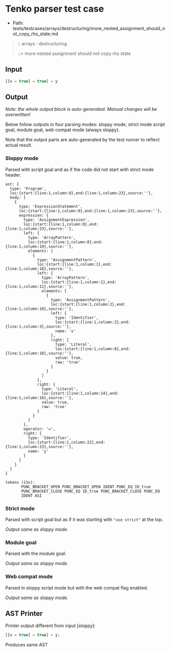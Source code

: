 # Tenko parser test case

- Path: tests/testcases/arrays/destructuring/more_nested_assignment_should_not_copy_rhs_state.md

> :: arrays : destructuring
>
> ::> more nested assignment should not copy rhs state

## Input

`````js
[[x = true] = true] = y
`````

## Output

_Note: the whole output block is auto-generated. Manual changes will be overwritten!_

Below follow outputs in four parsing modes: sloppy mode, strict mode script goal, module goal, web compat mode (always sloppy).

Note that the output parts are auto-generated by the test runner to reflect actual result.

### Sloppy mode

Parsed with script goal and as if the code did not start with strict mode header.

`````
ast: {
  type: 'Program',
  loc:{start:{line:1,column:0},end:{line:1,column:23},source:''},
  body: [
    {
      type: 'ExpressionStatement',
      loc:{start:{line:1,column:0},end:{line:1,column:23},source:''},
      expression: {
        type: 'AssignmentExpression',
        loc:{start:{line:1,column:0},end:{line:1,column:23},source:''},
        left: {
          type: 'ArrayPattern',
          loc:{start:{line:1,column:0},end:{line:1,column:19},source:''},
          elements: [
            {
              type: 'AssignmentPattern',
              loc:{start:{line:1,column:1},end:{line:1,column:18},source:''},
              left: {
                type: 'ArrayPattern',
                loc:{start:{line:1,column:1},end:{line:1,column:11},source:''},
                elements: [
                  {
                    type: 'AssignmentPattern',
                    loc:{start:{line:1,column:2},end:{line:1,column:10},source:''},
                    left: {
                      type: 'Identifier',
                      loc:{start:{line:1,column:2},end:{line:1,column:3},source:''},
                      name: 'x'
                    },
                    right: {
                      type: 'Literal',
                      loc:{start:{line:1,column:6},end:{line:1,column:10},source:''},
                      value: true,
                      raw: 'true'
                    }
                  }
                ]
              },
              right: {
                type: 'Literal',
                loc:{start:{line:1,column:14},end:{line:1,column:18},source:''},
                value: true,
                raw: 'true'
              }
            }
          ]
        },
        operator: '=',
        right: {
          type: 'Identifier',
          loc:{start:{line:1,column:22},end:{line:1,column:23},source:''},
          name: 'y'
        }
      }
    }
  ]
}

tokens (13x):
       PUNC_BRACKET_OPEN PUNC_BRACKET_OPEN IDENT PUNC_EQ ID_true
       PUNC_BRACKET_CLOSE PUNC_EQ ID_true PUNC_BRACKET_CLOSE PUNC_EQ
       IDENT ASI
`````

### Strict mode

Parsed with script goal but as if it was starting with `"use strict"` at the top.

_Output same as sloppy mode._

### Module goal

Parsed with the module goal.

_Output same as sloppy mode._

### Web compat mode

Parsed in sloppy script mode but with the web compat flag enabled.

_Output same as sloppy mode._

## AST Printer

Printer output different from input [sloppy]:

````js
[[x = true] = true] = y;
````

Produces same AST
